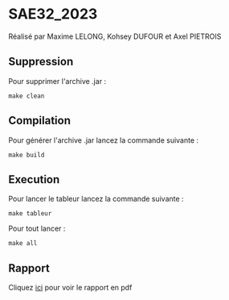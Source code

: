 # SAE32_2023

Réalisé par Maxime LELONG, Kohsey DUFOUR et Axel PIETROIS

## Suppression

Pour supprimer l'archive .jar :
```properties
make clean
```

## Compilation

Pour générer l'archive .jar lancez la commande suivante :
```properties
make build
```

## Execution

Pour lancer le tableur lancez la commande suivante :
```properties
make tableur
```

Pour tout lancer :
```properties
make all
```

## Rapport

Cliquez [ici](rapport/SAE%2032_2023.pdf) pour voir le rapport en pdf
